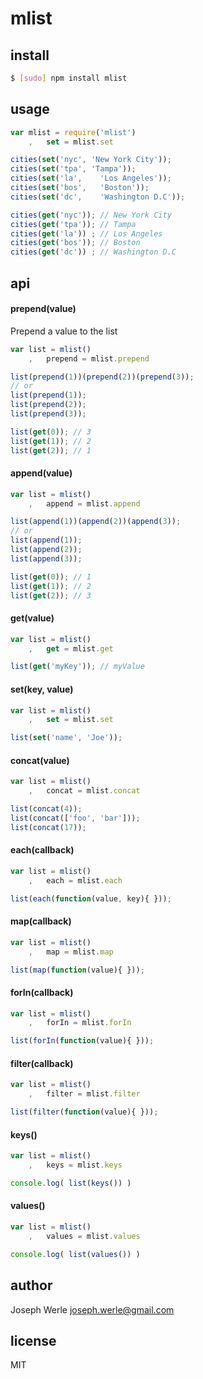 mlist
=======

## install
```sh
$ [sudo] npm install mlist
```

## usage
```js
var mlist = require('mlist')
	,	set = mlist.set

cities(set('nyc', 'New York City'));
cities(set('tpa', 'Tampa'));
cities(set('la',	'Los Angeles'));
cities(set('bos',	'Boston'));
cities(set('dc',	'Washington D.C'));

cities(get('nyc')); // New York City
cities(get('tpa')); // Tampa
cities(get('la')) ; // Los Angeles
cities(get('bos')); // Boston
cities(get('dc')) ; // Washington D.C
```

## api
#### prepend(value)
Prepend a value to the list
```js
var list = mlist()
	,	prepend = mlist.prepend

list(prepend(1))(prepend(2))(prepend(3));
// or
list(prepend(1));
list(prepend(2));
list(prepend(3));

list(get(0)); // 3
list(get(1)); // 2
list(get(2)); // 1
```

#### append(value)
```js
var list = mlist()
	,	append = mlist.append

list(append(1))(append(2))(append(3));
// or
list(append(1));
list(append(2));
list(append(3));

list(get(0)); // 1
list(get(1)); // 2
list(get(2)); // 3
```

#### get(value)
```js
var list = mlist()
	,	get = mlist.get

list(get('myKey')); // myValue
```

#### set(key, value)
```js
var list = mlist()
	,	set = mlist.set

list(set('name', 'Joe'));
```

#### concat(value)
```js
var list = mlist()
	,	concat = mlist.concat

list(concat(4));
list(concat(['foo', 'bar']));
list(concat(17));
```

#### each(callback)
```js
var list = mlist()
	,	each = mlist.each

list(each(function(value, key){ }));
```

#### map(callback)
```js
var list = mlist()
	,	map = mlist.map

list(map(function(value){ }));
```

#### forIn(callback)
```js
var list = mlist()
	,	forIn = mlist.forIn

list(forIn(function(value){ }));
```

#### filter(callback)
```js
var list = mlist()
	,	filter = mlist.filter

list(filter(function(value){ }));
```

#### keys()
```js
var list = mlist()
	,	keys = mlist.keys

console.log( list(keys()) )
```

#### values()
```js
var list = mlist()
	,	values = mlist.values

console.log( list(values()) )
```

## author
Joseph Werle <joseph.werle@gmail.com>

## license
MIT